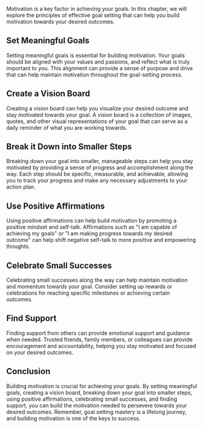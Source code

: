 
Motivation is a key factor in achieving your goals. In this chapter, we will explore the principles of effective goal setting that can help you build motivation towards your desired outcomes.

Set Meaningful Goals
--------------------

Setting meaningful goals is essential for building motivation. Your goals should be aligned with your values and passions, and reflect what is truly important to you. This alignment can provide a sense of purpose and drive that can help maintain motivation throughout the goal-setting process.

Create a Vision Board
---------------------

Creating a vision board can help you visualize your desired outcome and stay motivated towards your goal. A vision board is a collection of images, quotes, and other visual representations of your goal that can serve as a daily reminder of what you are working towards.

Break it Down into Smaller Steps
--------------------------------

Breaking down your goal into smaller, manageable steps can help you stay motivated by providing a sense of progress and accomplishment along the way. Each step should be specific, measurable, and achievable, allowing you to track your progress and make any necessary adjustments to your action plan.

Use Positive Affirmations
-------------------------

Using positive affirmations can help build motivation by promoting a positive mindset and self-talk. Affirmations such as "I am capable of achieving my goals" or "I am making progress towards my desired outcome" can help shift negative self-talk to more positive and empowering thoughts.

Celebrate Small Successes
-------------------------

Celebrating small successes along the way can help maintain motivation and momentum towards your goal. Consider setting up rewards or celebrations for reaching specific milestones or achieving certain outcomes.

Find Support
------------

Finding support from others can provide emotional support and guidance when needed. Trusted friends, family members, or colleagues can provide encouragement and accountability, helping you stay motivated and focused on your desired outcomes.

Conclusion
----------

Building motivation is crucial for achieving your goals. By setting meaningful goals, creating a vision board, breaking down your goal into smaller steps, using positive affirmations, celebrating small successes, and finding support, you can build the motivation needed to persevere towards your desired outcomes. Remember, goal setting mastery is a lifelong journey, and building motivation is one of the keys to success.
